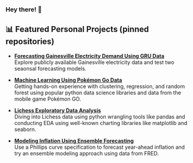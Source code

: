 ### Hey there! 👋

## 📊 Featured Personal Projects (pinned repositories)

- [**Forecasting Gainesville Electricity Demand Using GRU Data**](https://scannon2k.github.io/electricity-forecasting/)  
  Explore publicly available Gainesville electricity data and test two seaonsal forecasting models.

- [**Machine Learning Using Pokémon Go Data**](https://github.com/scannon2k/python-machine-learning/blob/main/pokemon_ml.ipynb)  
  Getting hands-on experience with clustering, regression, and random forest using popular python data science libraries and data from the mobile game Pokémon GO.

- [**Lichess Exploratory Data Analysis**](https://github.com/scannon2k/python-eda/blob/main/lichess_eda.ipynb)  
  Diving into Lichess data using python wrangling tools like pandas and conducting EDA using well-known charting libraries like matplotlib and seaborn.

- [**Modeling Inflation Using Ensemble Forecasting**](https://scannon2k.github.io/inflation-forecasting/)  
  Use a Phillips curve specification to forecast year-ahead inflation and try an ensemble modeling approach using data from FRED.
  
